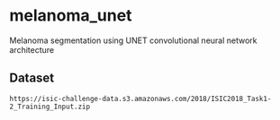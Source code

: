 # melanoma_unet


Melanoma segmentation using UNET convolutional neural network architecture 


## Dataset

```
https://isic-challenge-data.s3.amazonaws.com/2018/ISIC2018_Task1-2_Training_Input.zip
```
